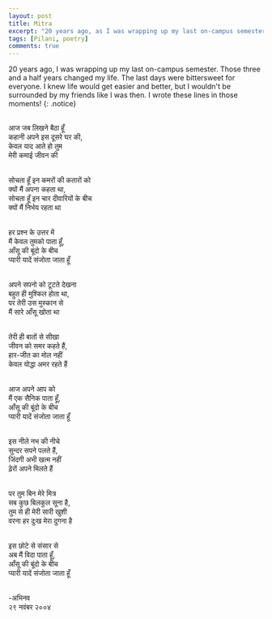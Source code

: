 ```yaml
---
layout: post
title: Mitra
excerpt: "20 years ago, as I was wrapping up my last on-campus semester, I wrote these lines for friends that I made for life"
tags: [Pilani, poetry]
comments: true
---
```


20 years ago, I was wrapping up my last on-campus semester. Those three and a half years changed my life. The last days were bittersweet for everyone. I knew life would get easier and better, but I wouldn't be surrounded by my friends like I was then. I wrote these lines in those moments!
{: .notice}

<br />
आज जब लिखने बैठा हूँ
<br />
कहानी अपने इस दूसरे घर की,
<br />
केवल याद आते हो तुम
<br />
मेरी कमाई जीवन की
<br />
<br />

सोचता हूँ इन कमरों की कतारों को
<br />
क्यों मैं अपना कहता था,
<br />
सोचता हूँ इन चार दीवारियों के बीच
<br />
क्यों मैं निर्भय रहता था
<br />
<br />

हर प्रश्न के उत्तर में
<br />
मैं केवल तुमको पाता हूँ,
<br />
आँसू की बूंदो के बीच
<br />
प्यारी यादें संजोता जाता हूँ
<br />
<br />

अपने सपनो को टूटते देखना
<br />
बहुत ही मुश्किल होता था,
<br />
पर तेरी उस मुस्कान से
<br />
मैं सारे आँसू खोता था
<br />
<br />

तेरी ही बातों से सीखा
<br />
जीवन को समर कहते हैं,
<br />
हार-जीत का मोल नहीं
<br />
केवल योद्धा अमर रहते हैं
<br />
<br />

आज अपने आप को
<br />
मैं एक सैनिक पाता हूँ,
<br />
आँसू की बूंदो के बीच
<br />
प्यारी यादें संजोता जाता हूँ
<br />
<br />

इस नीले नभ की नीचे
<br />
सुन्दर सपने पलते हैं,
<br />
जिंदगी अभी खत्म नहीं
<br />
ढ़ेरों अपने मिलते हैं
<br />
<br />

पर तुम बिन मेरे मित्र
<br />
सब कुछ बिलकुल सूना है,
<br />
तुम से ही मेरी ​सारी खुशी
<br />
वरना हर दुःख मेरा दुगना है
<br />
<br />

इस छोटे से संसार से
<br />
अब मैं विदा पाता हूँ,
<br />
आँसू की बूंदो के बीच
<br />
प्यारी यादें संजोता जाता हूँ
<br />
<br />

-अभिनव
<br />
२९ नवंबर २००४
